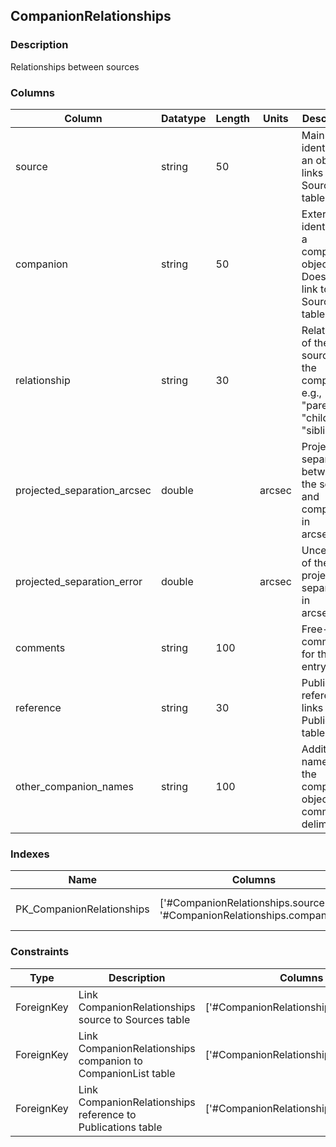 ## CompanionRelationships
### Description
Relationships between sources
### Columns
| Column | Datatype | Length | Units | Description | UCD | Nullable |
| --- | --- | --- | --- | --- | --- | --- |
| source | string | 50 |  | Main identifier for an object; links to Sources table | meta.id;meta.main | False |
| companion | string | 50 |  | External identifier for a companion object. Does not link to Sources table. | meta.id | False |
| relationship | string | 30 |  | Relationship of the source to the companion, e.g., "parent", "child", "sibling" |  | False |
| projected_separation_arcsec | double |  | arcsec | Projected separation between the source and companion in arcseconds | pos.angDistance | True |
| projected_separation_error | double |  | arcsec | Uncertainty of the projected separation in arcseconds | stat.error;pos.angDistance | True |
| comments | string | 100 |  | Free-form comments for this entry | meta.note | True |
| reference | string | 30 |  | Publication reference; links to Publications table | meta.ref | False |
| other_companion_names | string | 100 |  | Additional names for the companion object, comma delimited. | meta.id | True |

### Indexes
| Name | Columns | Description |
| --- | --- | --- |
| PK_CompanionRelationships | ['#CompanionRelationships.source', '#CompanionRelationships.companion'] | Primary key for CompanionRelationships table |

### Constraints
| Type | Description | Columns | Referenced Columns |
| --- | --- | --- | --- |
| ForeignKey | Link CompanionRelationships source to Sources table | ['#CompanionRelationships.source'] | ['#Sources.source'] |
| ForeignKey | Link CompanionRelationships companion to CompanionList table | ['#CompanionRelationships.companion'] | ['#CompanionList.companion'] |
| ForeignKey | Link CompanionRelationships reference to Publications table | ['#CompanionRelationships.reference'] | ['#Publications.reference'] |

